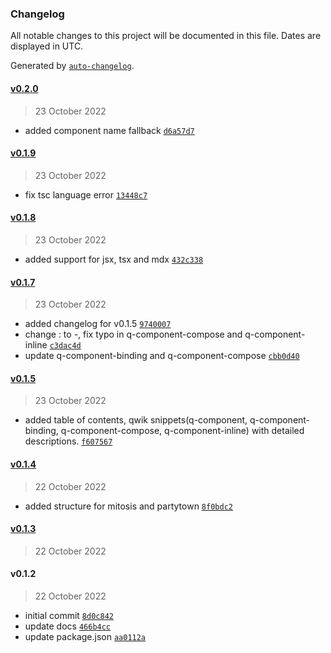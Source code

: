### Changelog

All notable changes to this project will be documented in this file. Dates are displayed in UTC.

Generated by [`auto-changelog`](https://github.com/CookPete/auto-changelog).

#### [v0.2.0](https://github.com/qwik-design/vscode-qwik-snippets/compare/v0.1.9...v0.2.0)

> 23 October 2022

- added component name fallback [`d6a57d7`](https://github.com/qwik-design/vscode-qwik-snippets/commit/d6a57d7f89f7ed1892432f47244a9bb511408102)

#### [v0.1.9](https://github.com/qwik-design/vscode-qwik-snippets/compare/v0.1.8...v0.1.9)

> 23 October 2022

- fix tsc language error [`13448c7`](https://github.com/qwik-design/vscode-qwik-snippets/commit/13448c7bd1f781b2ab6cd9c46e639f27d37c2b94)

#### [v0.1.8](https://github.com/qwik-design/vscode-qwik-snippets/compare/v0.1.7...v0.1.8)

> 23 October 2022

- added support for jsx, tsx and mdx [`432c338`](https://github.com/qwik-design/vscode-qwik-snippets/commit/432c338d04e44978371d7f204b40516fdf2c817b)

#### [v0.1.7](https://github.com/qwik-design/vscode-qwik-snippets/compare/v0.1.5...v0.1.7)

> 23 October 2022

- added changelog for v0.1.5 [`9740007`](https://github.com/qwik-design/vscode-qwik-snippets/commit/97400074e3365a5c9acb8bc3fb786acfb1e14380)
- change : to -, fix typo in q-component-compose and q-component-inline [`c3dac4d`](https://github.com/qwik-design/vscode-qwik-snippets/commit/c3dac4da3b8f7b9c3be764e7faec3959448fe961)
- update q-component-binding and q-component-compose [`cbb0d40`](https://github.com/qwik-design/vscode-qwik-snippets/commit/cbb0d407814f5560982d50bf35dbfb8b6357849a)

#### [v0.1.5](https://github.com/qwik-design/vscode-qwik-snippets/compare/v0.1.4...v0.1.5)

> 23 October 2022

- added table of contents, qwik snippets(q-component, q-component-binding, q-component-compose, q-component-inline) with detailed descriptions. [`f607567`](https://github.com/qwik-design/vscode-qwik-snippets/commit/f6075671fa90ccee92dbf12f35ef6e198e70f45a)

#### [v0.1.4](https://github.com/qwik-design/vscode-qwik-snippets/compare/v0.1.3...v0.1.4)

> 22 October 2022

- added structure for mitosis and partytown [`8f0bdc2`](https://github.com/qwik-design/vscode-qwik-snippets/commit/8f0bdc292db0a8108ebb99517debc8295cfe0e08)

#### [v0.1.3](https://github.com/qwik-design/vscode-qwik-snippets/compare/v0.1.2...v0.1.3)

> 22 October 2022

#### v0.1.2

> 22 October 2022

- initial commit [`8d0c842`](https://github.com/qwik-design/vscode-qwik-snippets/commit/8d0c842e7b21e268694b38f2a13cf6226428a5f8)
- update docs [`466b4cc`](https://github.com/qwik-design/vscode-qwik-snippets/commit/466b4cc7f3c73bf1e1109f40d07628406539cfe0)
- update package.json [`aa0112a`](https://github.com/qwik-design/vscode-qwik-snippets/commit/aa0112a207891e3eceeae9d0fb003b4f7317995b)
